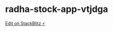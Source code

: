 # radha-stock-app-vtjdga

[Edit on StackBlitz ⚡️](https://stackblitz.com/edit/radha-stock-app-vtjdga)